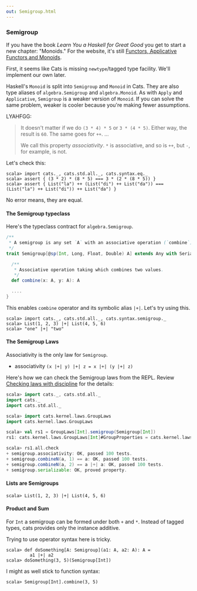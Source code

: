 ```yaml
---
out: Semigroup.html
---
```


  [clwd]: checking-laws-with-discipline.html
  [fafm]: http://learnyouahaskell.com/functors-applicative-functors-and-monoids

### Semigroup

If you have the book _Learn You a Haskell for Great Good_ you get to start a new chapter: "Monoids." For the website, it's still [Functors, Applicative Functors and Monoids][fafm].

First, it seems like Cats is missing `newtype`/tagged type facility.
We'll implement our own later.

Haskell's `Monoid` is split into `Semigroup` and `Monoid` in Cats. They are also type aliases of `algebra.Semigroup` and `algebra.Monoid`. As with `Apply` and `Applicative`, `Semigroup` is a weaker version of `Monoid`. If you can solve the same problem, weaker is cooler because you're making fewer assumptions.

LYAHFGG:

> It doesn't matter if we do `(3 * 4) * 5` or `3 * (4 * 5)`. Either way, the result is `60`. The same goes for `++`.
> ...
>
> We call this property *associativity*. `*` is associative, and so is `++`, but `-`, for example, is not.

Let's check this:

```console:new
scala> import cats._, cats.std.all._, cats.syntax.eq._
scala> assert { (3 * 2) * (8 * 5) === 3 * (2 * (8 * 5)) }
scala> assert { List("la") ++ (List("di") ++ List("da")) === (List("la") ++ List("di")) ++ List("da") }
```

No error means, they are equal.

#### The Semigroup typeclass

Here's the typeclass contract for `algebra.Semigroup`.

```scala
/**
 * A semigroup is any set `A` with an associative operation (`combine`).
 */
trait Semigroup[@sp(Int, Long, Float, Double) A] extends Any with Serializable {

  /**
   * Associative operation taking which combines two values.
   */
  def combine(x: A, y: A): A

  ....
}
```

This enables `combine` operator and its symbolic alias `|+|`. Let's try using this.

```console
scala> import cats._, cats.std.all._, cats.syntax.semigroup._
scala> List(1, 2, 3) |+| List(4, 5, 6)
scala> "one" |+| "two"
```

#### The Semigroup Laws

Associativity is the only law for `Semigroup`.

- associativity `(x |+| y) |+| z = x |+| (y |+| z)`

Here's how we can check the Semigroup laws from the REPL.
Review [Checking laws with discipline][clwd] for the details:

```scala
scala> import cats._, cats.std.all._
import cats._
import cats.std.all._

scala> import cats.kernel.laws.GroupLaws
import cats.kernel.laws.GroupLaws

scala> val rs1 = GroupLaws[Int].semigroup(Semigroup[Int])
rs1: cats.kernel.laws.GroupLaws[Int]#GroupProperties = cats.kernel.laws.GroupLaws\$GroupProperties@5a077d1d

scala> rs1.all.check
+ semigroup.associativity: OK, passed 100 tests.
+ semigroup.combineN(a, 1) == a: OK, passed 100 tests.
+ semigroup.combineN(a, 2) == a |+| a: OK, passed 100 tests.
+ semigroup.serializable: OK, proved property.
```

#### Lists are Semigroups

```console
scala> List(1, 2, 3) |+| List(4, 5, 6)
```

#### Product and Sum

For `Int` a semigroup can be formed under both `+` and `*`.
Instead of tagged types, cats provides only the instance  additive.

Trying to use operator syntax here is tricky.

```console
scala> def doSomething[A: Semigroup](a1: A, a2: A): A =
         a1 |+| a2
scala> doSomething(3, 5)(Semigroup[Int])
```

I might as well stick to function syntax:

```console
scala> Semigroup[Int].combine(3, 5)
```
